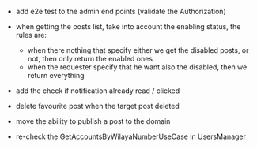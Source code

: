 - add e2e test to the admin end points (validate the Authorization)

- when getting the posts list, take into account the enabling status, the rules are:
    - when there nothing that specify either we get the disabled posts, or not, then only return the enabled ones
    - when the requester specify that he want also the disabled, then we return everything

- add the check if notification already read / clicked

- delete favourite post when the target post deleted

- move the ability to publish a post to the domain

- re-check the GetAccountsByWilayaNumberUseCase in UsersManager
